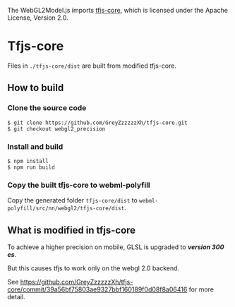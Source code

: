 The WebGL2Model.js imports [tfjs-core](https://github.com/tensorflow/tfjs-core), 
which is licensed under the Apache License, Version 2.0.

# Tfjs-core

Files in `./tfjs-core/dist` are built from modified tfjs-core.

## How to build

### Clone the source code
```
$ git clone https://github.com/GreyZzzzzzXh/tfjs-core.git
$ git checkout webgl2_precision
```

### Install and build
```
$ npm install
$ npm run build
```

###  Copy the built tfjs-core to webml-polyfill
Copy the generated folder `tfjs-core/dist` to `webml-polyfill/src/nn/webgl2/tfjs-core/dist`.


## What is modified in tfjs-core

To achieve a higher precision on mobile, GLSL is upgraded to ***version 300 es***.

But this causes tfjs to work only on the webgl 2.0 backend. 

See https://github.com/GreyZzzzzzXh/tfjs-core/commit/39a56bf75803ae9327bbf160189f0d08f8a06416 for more detail.
